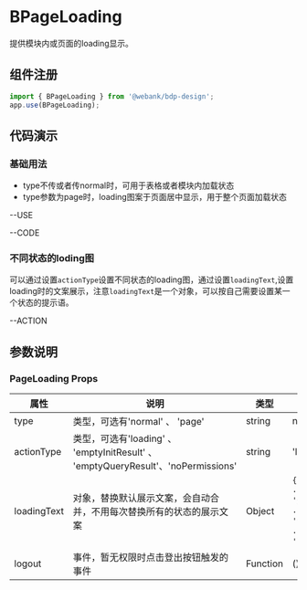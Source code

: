 # BPageLoading
提供模块内或页面的loading显示。

## 组件注册

```js
import { BPageLoading } from '@webank/bdp-design';
app.use(BPageLoading);
```
## 代码演示
### 基础用法

- type不传或者传normal时，可用于表格或者模块内加载状态
- type参数为page时，loading图案于页面居中显示，用于整个页面加载状态

--USE

--CODE

### 不同状态的loding图

可以通过设置`actionType`设置不同状态的loading图，通过设置`loadingText`,设置loading时的文案展示，注意`loadingText`是一个对象，可以按自己需要设置某一个状态的提示语。

--ACTION



## 参数说明
### PageLoading Props

| 属性  | 说明                   | 类型                                    |  默认值                                 |
| ----- | ----------------------------- | ---------------------------------------- |------------------ |
| type | 类型，可选有'normal' 、 'page'| string|normal|
| actionType | 类型，可选有'loading' 、 'emptyInitResult' 、 'emptyQueryResult'、'noPermissions' | string|'loading'|
| loadingText | 对象，替换默认展示文案，会自动合并，不用每次替换所有的状态的展示文案| Object| `{loading: 'Loding. . .',emptyInitResult: '这里还没有数据. . .',emptyQueryResult: '没有符合条件的结果. . .',noPermissions: '暂无权限'}`|
| logout | 事件，暂无权限时点击登出按钮触发的事件| Function| () => {}|